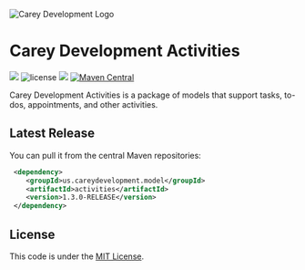 ![Carey Development Logo](http://careydevelopment.us/img/branding/careydevelopment-logo-sm.png)

# Carey Development Activities 
![](https://img.shields.io/badge/jdk-11-blue.svg) ![license](https://img.shields.io/badge/license-MIT-blue.svg) 
![](https://img.shields.io/badge/maven-3.6.3-blue.svg)
[![Maven Central](https://maven-badges.herokuapp.com/maven-central/us.careydevelopment.model/activities/badge.svg)](https://search.maven.org/artifact/us.careydevelopment.model/activities/1.3.0-RELEASE/jar)




Carey Development Activities is a package of models that support tasks, to-dos, appointments, and other activities.


## Latest Release
You can pull it from the central Maven repositories:

```xml
 <dependency>
    <groupId>us.careydevelopment.model</groupId>
    <artifactId>activities</artifactId>
    <version>1.3.0-RELEASE</version>
 </dependency>
```

## License
This code is under the [MIT License](https://github.com/careydevelopment/date-util/blob/main/LICENSE).
